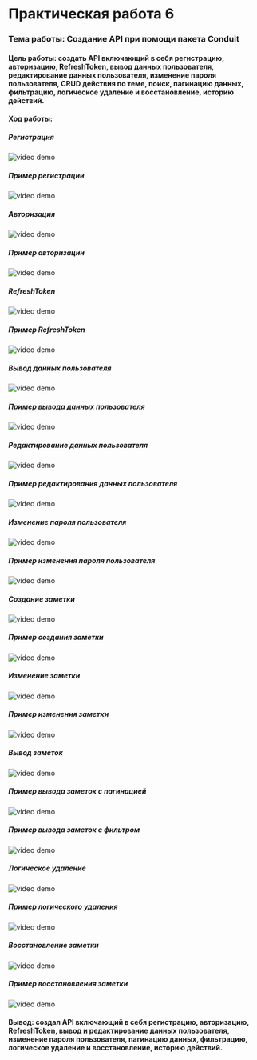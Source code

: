 # Практическая работа 6
### Тема работы: Создание API при помощи пакета Conduit
#### Цель работы: создать API  включающий в себя регистрацию, авторизацию, RefreshToken, вывод данных пользователя, редактирование данных пользователя, изменение пароля пользователя,  CRUD действия по теме, поиск, пагинацию данных, фильтрацию, логическое удаление и восстановление, историю действий.

#### Ход работы: 

##### Регистрация</br>

<img src="main.png" alt="video demo"/>

##### Пример регистрации</br>

<img src="main.png" alt="video demo"/>

##### Авторизация</br>

<img src="main.png" alt="video demo"/>

##### Пример авторизации</br>

<img src="main.png" alt="video demo"/>

##### RefreshToken</br>

<img src="main.png" alt="video demo"/>

##### Пример RefreshToken</br>

<img src="main.png" alt="video demo"/>

##### Вывод данных пользователя</br>

<img src="main.png" alt="video demo"/>

##### Пример вывода данных пользователя</br>

<img src="main.png" alt="video demo"/>

##### Редактирование данных пользователя</br>

<img src="main.png" alt="video demo"/>

##### Пример редактирования данных пользователя</br>

<img src="main.png" alt="video demo"/>

##### Изменение пароля пользователя</br>

<img src="main.png" alt="video demo"/>

##### Пример изменения пароля пользователя</br>

<img src="main.png" alt="video demo"/>

##### Создание заметки</br>

<img src="main.png" alt="video demo"/>

##### Пример создания заметки</br>

<img src="main.png" alt="video demo"/>

##### Изменение заметки </br>

<img src="main.png" alt="video demo"/>

##### Пример изменения заметки</br>

<img src="main.png" alt="video demo"/>

##### Вывод заметок</br>

<img src="main.png" alt="video demo"/>

##### Пример вывода заметок c пагинацией</br>

<img src="main.png" alt="video demo"/>

##### Пример вывода заметок с фильтром</br>

<img src="main.png" alt="video demo"/>

##### Логическое удаление </br>

<img src="main.png" alt="video demo"/>

##### Пример логического удаления</br>

<img src="main.png" alt="video demo"/>

##### Восстановление заметки</br>

<img src="main.png" alt="video demo"/>

##### Пример восстановления заметки</br>

<img src="main.png" alt="video demo"/>

#### Вывод: создал API включающий в себя регистрацию, авторизацию, RefreshToken, вывод и редактирование данных пользователя, изменение пароля пользователя, пагинацию данных, фильтрацию, логическое удаление и восстановление, историю действий.
